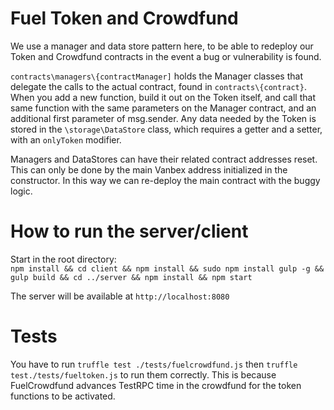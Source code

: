 # Fuel Token and Crowdfund

We use a manager and data store pattern here, to be able to redeploy our Token and Crowdfund contracts in the event a bug or vulnerability is found.

`contracts\managers\{contractManager]` holds the Manager classes that delegate the calls to the actual contract, found in `contracts\{contract}`. When you add a new function, build it out on the Token itself, and call that same function with the same parameters on the Manager contract, and an additional first parameter of msg.sender. Any data needed by the Token is stored in the `\storage\DataStore` class, which requires a getter and a setter, with an `onlyToken` modifier.

Managers and DataStores can have their related contract addresses reset. This can only be done by the main Vanbex address initialized in the constructor. In this way we can re-deploy the main contract with the buggy logic.

# How to run the server/client

Start in the root directory:  
`npm install && cd client && npm install && sudo npm install gulp -g && gulp build && cd ../server && npm install && npm start`

The server will be available at `http://localhost:8080`


# Tests

You have to run `truffle test ./tests/fuelcrowdfund.js` then `truffle test./tests/fueltoken.js` to run them correctly. This is because FuelCrowdfund advances TestRPC time in the crowdfund for the token functions to be activated.
